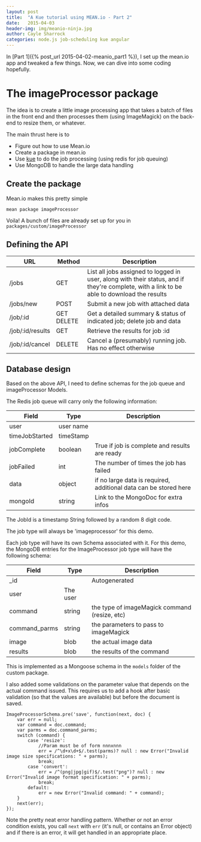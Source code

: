 ```yaml
---
layout: post
title:  "A Kue tutorial using MEAN.io - Part 2"
date:   2015-04-03
header-img: img/meanio-ninja.jpg
author: Cayle Sharrock
categories: node.js job-scheduling kue angular
---
```


In [Part 1]({% post_url 2015-04-02-meanio_part1 %}), I set up the mean.io app and tweaked a few things. Now, we can
dive into some coding hopefully.

# The imageProcessor package

The idea is to create a little image processing app that takes a batch of files in the front end and then processes
them (using ImageMagick) on the back-end to resize them, or whatever.

The main thrust here is to

  * Figure out how to use Mean.io
  * Create a package in mean.io 
  * Use [kue](https://github.com/Automattic/kue) to do the job processing (using redis for job queuing)
  * Use MongoDB to handle the large data handling 
  
## Create the package
  
Mean.io makes this pretty simple

    mean package imageProcessor
        
Voila! A bunch of files are already set up for you in `packages/custom/imageProcessor`
        
## Defining the API
        
| URL              | Method          | Description                                                                                                                                |
|------------------|-----------------|--------------------------------------------------------------------------------------------------------------------------------------------|
| /jobs            | GET             | List all jobs assigned to logged in user, along with their status, and if they're complete, with a link to be able to download the results |
| /jobs/new        | POST            | Submit a new job with attached data                                                                                                        |
| /job/:id         | GET      DELETE | Get a detailed summary & status of indicated job; delete job and data                                                                      |
| /job/:id/results | GET             | Retrieve the results for job :id                                                                                                           |
| /job/:id/cancel  | DELETE          | Cancel a (presumably) running job. Has no effect otherwise                                                                                 |

## Database design

Based on the above API, I need to define schemas for the job queue and imageProcessor Models.

The Redis job queue will carry only the following information:

 | Field            | Type        | Description                                   |
 |------------------|-------------|-----------------------------------------------|
 | user             | user name   |                                               |
 | timeJobStarted   | timeStamp   |                                               |
 | jobComplete      | boolean     | True if job is complete and results are ready |
 | jobFailed        | int         | The number of times the job has failed        |
 | data             | object      | if no large data is required, additional data can be stored here |
 | mongoId          | string      | Link to the MongoDoc for extra infos          |
 
The JobId is a timestamp String followed by a random 8 digit code.

The job type will always be 'imageprocessor' for this demo.
 
Each job type will have its own Schema associated with it. For this demo, the MongoDB entries for the ImageProcessor
 job type will have the following schema:  
       
 | Field            | Type        | Description                                   |
 |------------------|-------------|-----------------------------------------------|
 | _id              |             | Autogenerated                                 |
 | user             | The user    |                                               |
 | command          | string      | the type of imageMagick command (resize, etc) |
 | command_parms    | string      | the parameters to pass to imageMagick         |
 | image            | blob        | the actual image data                         |
 | results          | blob        | the results of the command                    |

This is implemented as a Mongoose schema in the `models` folder of the custom package.
      
I also added some validations on the parameter value that depends on the actual command issued. This requires us to
add a hook after basic validation (so that the values are available) but before the document is saved.

    ImageProcessorSchema.pre('save', function(next, doc) {
        var err = null;
        var command = doc.command;
        var parms = doc.command_parms;
        switch (command) {
            case 'resize':
                //Param must be of form nnnxnnn
                err = /^\d+x\d+$/.test(parms)? null : new Error("Invalid image size specifications: " + parms);
                break;
            case 'convert':
                err = /^(png|jpg|gif)$/.test("png")? null : new Error("Invalid image format specification: " + parms);
                break;
            default:
                err = new Error("Invalid command: " + command);
        }
        next(err);
    });

Note the pretty neat error handling pattern. Whether or not an error condition exists, you call `next` with `err` (it's
     null, or contains an Error object) and if there is an error, it will get handled in an appropriate place.
     
     
